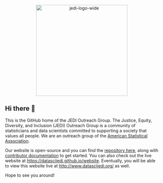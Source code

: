 <p align="center"><img src="https://datascijedi.github.io/website/images/jedi-logo-wide.png" alt="jedi-logo-wide" width="300"/></p>

## Hi there 👋

This is the GitHub home of the JEDI Outreach Group. The Justice, Equity, Diversity, and Inclusion (JEDI) Outreach Group is a community of statisticians and data scientists committed to supporting a society that values all people. We are an outreach group of the [American Statistical Association](https://amstat.org). 

Our website is open-source and you can find the [repository here](https://github.com/datascijedi/website), along with [contributor documentation](https://github.com/datascijedi/website/blob/main/CONTRIBUTING.md) to get started. You can also check out the live website at https://datascijedi.github.io/website. Eventually, you will be able to view this website live at http://www.datascijedi.org/ as well. 

Hope to see you around! 
